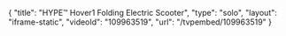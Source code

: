 {
    "title": "HYPE&trade; Hover1 Folding Electric Scooter",
    "type": "solo",
    "layout": "iframe-static",
    "videoId": "109963519",
    "url": "\/tvpembed\/109963519"
}